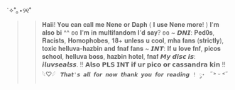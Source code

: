 `✧˚｡⋆୨୧˚ 
   >> 𝐇𝐚𝐢𝐢! 𝐘𝐨𝐮 𝐜𝐚𝐧 𝐜𝐚𝐥𝐥 𝐦𝐞 𝐍𝐞𝐧𝐞 𝐨𝐫 𝐃𝐚𝐩𝐡 ( 𝐈 𝐮𝐬𝐞 𝐍𝐞𝐧𝐞 𝐦𝐨𝐫𝐞! ) 𝐈'𝐦 𝐚𝐥𝐬𝐨 𝐛𝐢 ^^
                 ʚɞ 𝐈'𝐦 𝐢𝐧 𝐦𝐮𝐥𝐭𝐢𝐟𝐚𝐧𝐝𝐨𝐦 𝐈'𝐝 𝐬𝐚𝐲? ʚɞ
  ~  𝘿𝙉𝙄: 𝐏𝐞𝐝𝟎𝐬, 𝐑𝐚𝐜𝐢𝐬𝐭𝐬, 𝐇𝐨𝐦𝐨𝐩𝐡𝐨𝐛𝐞𝐬, 𝟏𝟖+ 𝐮𝐧𝐥𝐞𝐬𝐬 𝐮 𝐜𝐨𝐨𝐥, 𝐦𝐡𝐚 𝐟𝐚𝐧𝐬 (𝐬𝐭𝐫𝐢𝐜𝐭𝐥𝐲), 𝐭𝐨𝐱𝐢𝐜 𝐡𝐞𝐥𝐥𝐮𝐯𝐚-𝐡𝐚𝐳𝐛𝐢𝐧 𝐚𝐧𝐝 𝐟𝐧𝐚𝐟 𝐟𝐚𝐧𝐬
  ~  𝙄𝙉𝙏: 𝐈𝐟 𝐮 𝐥𝐨𝐯𝐞 𝐟𝐧𝐟, 𝐩𝐢𝐜𝐨𝐬 𝐬𝐜𝐡𝐨𝐨𝐥, 𝐡𝐞𝐥𝐥𝐮𝐯𝐚 𝐛𝐨𝐬𝐬, 𝐡𝐚𝐳𝐛𝐢𝐧 𝐡𝐨𝐭𝐞𝐥, 𝐟𝐧𝐚𝐟
                   𝙈𝙮 𝙙𝙞𝙨𝙘 𝙞𝙨: 𝙞𝙡𝙪𝙫𝙨𝙚𝙖𝙡𝙨𝙨.
          !! 𝗔𝗹𝘀𝗼 𝗣𝗟𝗦 𝗜𝗡𝗧 𝗶𝗳 𝘂𝗿 𝗽𝗶𝗰𝗼 𝗼𝗿 𝗰𝗮𝘀𝘀𝗮𝗻𝗱𝗿𝗮 𝗸𝗶𝗻 !! 𓆩♡𓆪
         `  𝙏𝙝𝙖𝙩'𝙨 𝙖𝙡𝙡 𝙛𝙤𝙧 𝙣𝙤𝙬 𝙩𝙝𝙖𝙣𝙠 𝙮𝙤𝙪 𝙛𝙤𝙧 𝙧𝙚𝙖𝙙𝙞𝙣𝙜 ! ༘⋆  ` ˶˃ ᵕ ˂˶
